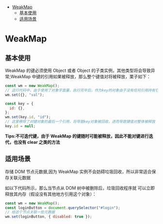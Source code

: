 <!-- START doctoc generated TOC please keep comment here to allow auto update -->
<!-- DON'T EDIT THIS SECTION, INSTEAD RE-RUN doctoc TO UPDATE -->

- [WeakMap](#weakmap)
  - [基本使用](#%E5%9F%BA%E6%9C%AC%E4%BD%BF%E7%94%A8)
  - [适用场景](#%E9%80%82%E7%94%A8%E5%9C%BA%E6%99%AF)

<!-- END doctoc generated TOC please keep comment here to allow auto update -->

# WeakMap

## 基本使用

WeakMap 的键必须使用 Object 或者 Object 的子类实例，其他类型将会导致异常;WeakMap 中键的引用如果被释放，那么整个键值对将被释放，栗子如下：

```js
const wm = new WeakMap();
// 这行代码中，由于使用了对象字面量，执行完毕后，作为key的对象由于没有任何引用持有它，因此会被GC盯上，进而导致整个键值对被释放
wm.set({}, "val");

const key = {
  id: {},
};
wm.set(key.id, "id");
// 这里移除了对键对象的最后一个引用，将导致key对象被回收，进而导致键值对整体被释放
key.id = null;
```

**Tips:不可迭代键，由于 WeakMap 的键随时可能被释放，因此不能对键进行迭代，也没有 clear 之类的方法**

## 适用场景

存储 DOM 节点元数据,因为 WeakMap 实例不会妨碍垃圾回收，所以非常适合保存关联元数据

如以下代码所示，那么当节点从 DOM 树中被删除后，垃圾回收程序就
可以立即释放其内存（假设没有其他地方引用这个对象）：

```js
const wm = new WeakMap();
const loginButton = document.querySelector("#login");
// 给这个节点关联一些元数据
wm.set(loginButton, { disabled: true });
```
